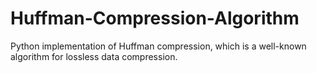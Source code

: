 # Huffman-Compression-Algorithm
Python implementation of Huffman compression, which is a well-known algorithm for lossless data compression. 

